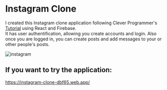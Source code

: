 # Instagram Clone

I created this Instagram clone application following Clever Programmer's [Tutorial](https://www.youtube.com/watch?v=f7T48W0cwXM&t=8517s&ab_channel=CleverProgrammer) using React and Firebase.
</br>
It has user authentification, allowing you create accounts and login. Also once you are logged in, you can create posts and add messages to your or other people's posts.

![instagram](https://user-images.githubusercontent.com/29714385/92585806-1b992f80-f29e-11ea-8de8-e70d476c0640.PNG)


## If you want to try the application:
https://instagram-clone-dbf65.web.app/
